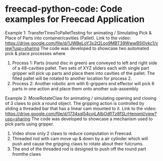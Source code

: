 # freecad-python-code: Code examples for Freecad Application
Example 1: TransferTinesToPalletTesting for animating / Simulating Pick & Place of Parts into container/cavities (Pallet).
Link to the video: https://drive.google.com/file/d/1JWBeLoY3x2t2Loo9MBT39WwwB5l0vkc1/view?usp=sharing
The code was developed to showcase two automated pick & place processes where 
1) Process 1: Parts (round disc in green) are conveyed to left and right side of a 48-cavities pallet. Two sets of XYZ sliders each with single part gripper will pick up parts and place them into cavities of the pallet. The filled pallet will be rotated to another location for process 2.
2) Process 2: Another robotic arm with 6-grippers end effector will pick 6 parts in one action and place them onto another
   sub-assembly

Example 2: MoveRotateClaw for animating / simulating opening and closing of 3 claws to pick a round object. The gripping action is controlled by sliding a threaded bar that has a linear cam mounted to it. 
Link to the video: https://drive.google.com/file/d/1734sql54cojLAIbOdflTz8fSLrHenqml/view?usp=sharing
The code was developed to showcase a mechanism used to pick parts using gripper. 
1) Video show only 2 claws to reduce computation in Freecad.
2) Threaded rod with cam move up & down by a air cylinder which will push and cause the gripging claws to rotate about their fulcrums.
3) The end of the threaded rod is designed to push off the round part fromthe claws
